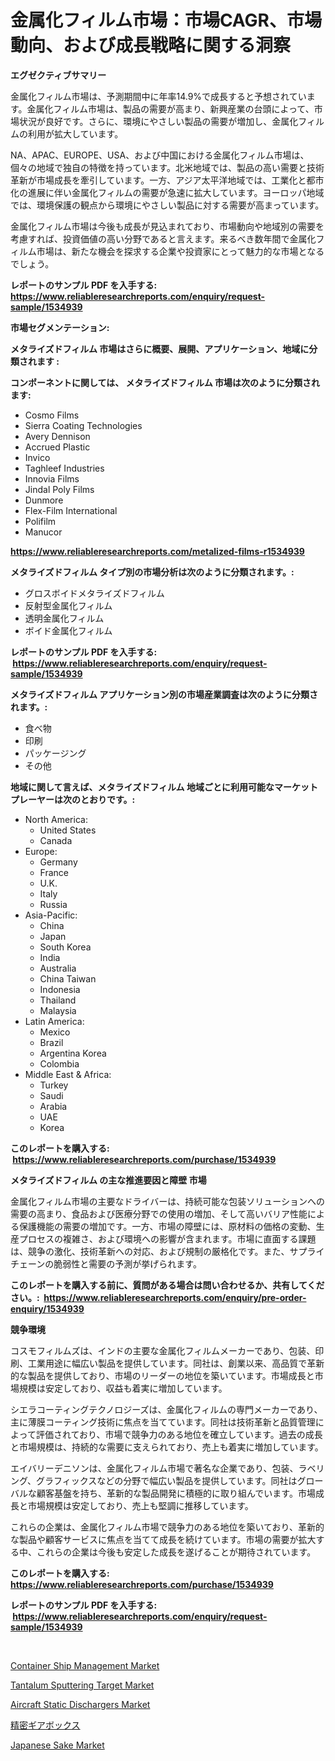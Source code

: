 <p><h1>金属化フィルム市場：市場CAGR、市場動向、および成長戦略に関する洞察</h1></p><p><strong>エグゼクティブサマリー</strong></p>
<p><p>金属化フィルム市場は、予測期間中に年率14.9%で成長すると予想されています。金属化フィルム市場は、製品の需要が高まり、新興産業の台頭によって、市場状況が良好です。さらに、環境にやさしい製品の需要が増加し、金属化フィルムの利用が拡大しています。</p><p>NA、APAC、EUROPE、USA、および中国における金属化フィルム市場は、個々の地域で独自の特徴を持っています。北米地域では、製品の高い需要と技術革新が市場成長を牽引しています。一方、アジア太平洋地域では、工業化と都市化の進展に伴い金属化フィルムの需要が急速に拡大しています。ヨーロッパ地域では、環境保護の観点から環境にやさしい製品に対する需要が高まっています。</p><p>金属化フィルム市場は今後も成長が見込まれており、市場動向や地域別の需要を考慮すれば、投資価値の高い分野であると言えます。来るべき数年間で金属化フィルム市場は、新たな機会を探求する企業や投資家にとって魅力的な市場となるでしょう。</p></p>
<p><strong>レポートのサンプル PDF を入手する: <a href="https://www.reliableresearchreports.com/enquiry/request-sample/1534939">https://www.reliableresearchreports.com/enquiry/request-sample/1534939</a></strong></p>
<p><strong>市場セグメンテーション:</strong></p>
<p><strong> メタライズドフィルム 市場はさらに概要、展開、アプリケーション、地域に分類されます :</strong></p>
<p><strong>コンポーネントに関しては、 メタライズドフィルム 市場は次のように分類されます: &nbsp;</strong></p>
<p><ul><li>Cosmo Films</li><li>Sierra Coating Technologies</li><li>Avery Dennison</li><li>Accrued Plastic</li><li>Invico</li><li>Taghleef Industries</li><li>Innovia Films</li><li>Jindal Poly Films</li><li>Dunmore</li><li>Flex-Film International</li><li>Polifilm</li><li>Manucor</li></ul></p>
<p><strong><a href="https://www.reliableresearchreports.com/metalized-films-r1534939">https://www.reliableresearchreports.com/metalized-films-r1534939</a></strong></p>
<p><strong> メタライズドフィルム タイプ別の市場分析は次のように分類されます。:</strong></p>
<p><ul><li>グロスボイドメタライズドフィルム</li><li>反射型金属化フィルム</li><li>透明金属化フィルム</li><li>ボイド金属化フィルム</li></ul></p>
<p><strong>レポートのサンプル PDF を入手する: &nbsp;<a href="https://www.reliableresearchreports.com/enquiry/request-sample/1534939">https://www.reliableresearchreports.com/enquiry/request-sample/1534939</a></strong></p>
<p><strong> メタライズドフィルム アプリケーション別の市場産業調査は次のように分類されます。:</strong></p>
<p><ul><li>食べ物</li><li>印刷</li><li>パッケージング</li><li>その他</li></ul></p>
<p><strong>地域に関して言えば、メタライズドフィルム 地域ごとに利用可能なマーケットプレーヤーは次のとおりです。:</strong></p>
<p><ul>
    <li>
        North America:
        <ul>
            <li>United States</li>
            <li>Canada</li>
        </ul>
    </li>
    <li>
        Europe:
        <ul>
            <li>Germany</li>
            <li>France</li>
            <li>U.K.</li>
            <li>Italy</li>
            <li>Russia</li>
        </ul>
    </li>
    <li>
        Asia-Pacific:
        <ul>
            <li>China</li>
            <li>Japan</li>
            <li>South Korea</li>
            <li>India</li>
            <li>Australia</li>
            <li>China Taiwan</li>
            <li>Indonesia</li>
            <li>Thailand</li>
            <li>Malaysia</li>
        </ul>
    </li>
    <li>
        Latin America:
        <ul>
            <li>Mexico</li>
            <li>Brazil</li>
            <li>Argentina Korea</li>
            <li>Colombia</li>
        </ul>
    </li>
    <li>
        Middle East & Africa:
        <ul>
            <li>Turkey</li>
            <li>Saudi</li>
            <li>Arabia</li>
            <li>UAE</li>
            <li>Korea</li>
        </ul>
    </li>
    </ul></p>
<p><strong>このレポートを購入する: &nbsp;<a href="https://www.reliableresearchreports.com/purchase/1534939">https://www.reliableresearchreports.com/purchase/1534939</a></strong></p>
<p><strong>メタライズドフィルム の主な推進要因と障壁 市場</strong></p>
<p><p>金属化フィルム市場の主要なドライバーは、持続可能な包装ソリューションへの需要の高まり、食品および医療分野での使用の増加、そして高いバリア性能による保護機能の需要の増加です。一方、市場の障壁には、原材料の価格の変動、生産プロセスの複雑さ、および環境への影響が含まれます。市場に直面する課題は、競争の激化、技術革新への対応、および規制の厳格化です。また、サプライチェーンの脆弱性と需要の予測が挙げられます。</p></p>
<p><strong>このレポートを購入する前に、質問がある場合は問い合わせるか、共有してください。:&nbsp; <a href="https://www.reliableresearchreports.com/enquiry/pre-order-enquiry/1534939">https://www.reliableresearchreports.com/enquiry/pre-order-enquiry/1534939</a></strong></p>
<p><strong>競争環境</strong></p>
<p><p>コスモフィルムズは、インドの主要な金属化フィルムメーカーであり、包装、印刷、工業用途に幅広い製品を提供しています。同社は、創業以来、高品質で革新的な製品を提供しており、市場のリーダーの地位を築いています。市場成長と市場規模は安定しており、収益も着実に増加しています。</p><p>シエラコーティングテクノロジーズは、金属化フィルムの専門メーカーであり、主に薄膜コーティング技術に焦点を当てています。同社は技術革新と品質管理によって評価されており、市場で競争力のある地位を確立しています。過去の成長と市場規模は、持続的な需要に支えられており、売上も着実に増加しています。</p><p>エイバリーデニソンは、金属化フィルム市場で著名な企業であり、包装、ラベリング、グラフィックスなどの分野で幅広い製品を提供しています。同社はグローバルな顧客基盤を持ち、革新的な製品開発に積極的に取り組んでいます。市場成長と市場規模は安定しており、売上も堅調に推移しています。</p><p>これらの企業は、金属化フィルム市場で競争力のある地位を築いており、革新的な製品や顧客サービスに焦点を当てて成長を続けています。市場の需要が拡大する中、これらの企業は今後も安定した成長を遂げることが期待されています。</p></p>
<p><strong>このレポートを購入する: &nbsp; <a href="https://www.reliableresearchreports.com/purchase/1534939">https://www.reliableresearchreports.com/purchase/1534939</a></strong></p>
<p><strong>レポートのサンプル PDF を入手する: &nbsp;<a href="https://www.reliableresearchreports.com/enquiry/request-sample/1534939">https://www.reliableresearchreports.com/enquiry/request-sample/1534939</a></strong><strong></strong></p>
<p>&nbsp;</p>
<p><p><a href="https://issuu.com/reportprime-2/docs/container-ship-management-market-size-2030.pptx">Container Ship Management Market</a></p><p><a href="https://simplistic-meeting-7ee.notion.site/Tantalum-Sputtering-Target-Market-Size-Furnishes-Valuable-Information-Encompassing-Market-Share-Mar-06fa671292914584b7fbab1790d5b220">Tantalum Sputtering Target Market</a></p><p><a href="https://issuu.com/reportprime-2/docs/aircraft-static-dischargers-market-size-2030.pptx">Aircraft Static Dischargers Market</a></p><p><a href="https://github.com/cnnriuez22368/Market-Research-Report-List-1/blob/main/902650218336.md">精密ギアボックス</a></p><p><a href="https://github.com/timeliteaut/Market-Research-Report-List-2/blob/main/japanese-sake-market.md">Japanese Sake Market</a></p></p>